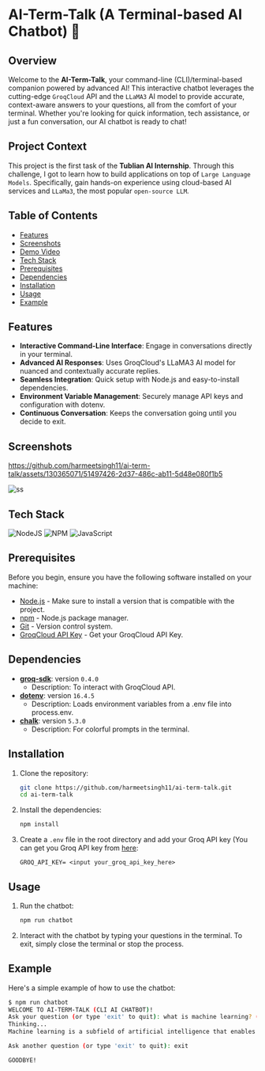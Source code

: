 # AI-Term-Talk (A Terminal-based AI Chatbot) 🤖


## Overview

Welcome to the **AI-Term-Talk**, your command-line (CLI)/terminal-based companion powered by advanced AI! This interactive chatbot leverages the cutting-edge `GroqCloud` API and the `LLaMA3` AI model to provide accurate, context-aware answers to your questions, all from the comfort of your terminal. Whether you're looking for quick information, tech assistance, or just a fun conversation, our AI chatbot is ready to chat!

## Project Context

This project is the first task of the **Tublian AI Internship**. Through this challenge, I got to learn how to build applications on top of `Large Language Models`. Specifically, gain hands-on experience using cloud-based AI services and `LLaMa3`, the most popular `open-source LLM`.

## Table of Contents

- [Features](#features)
- [Screenshots](#screenshots)
- [Demo Video](#demo-video)
- [Tech Stack](#tech-stack)
- [Prerequisites](#prerequisites)
- [Dependencies](#dependencies) 
- [Installation](#installation)
- [Usage](#usage)
- [Example](#example)

## Features

- **Interactive Command-Line Interface**: Engage in conversations directly in your terminal.
- **Advanced AI Responses**: Uses GroqCloud's LLaMA3 AI model for nuanced and contextually accurate replies.
- **Seamless Integration**: Quick setup with Node.js and easy-to-install dependencies.
- **Environment Variable Management**: Securely manage API keys and configuration with dotenv.
- **Continuous Conversation**: Keeps the conversation going until you decide to exit.

## Screenshots

https://github.com/harmeetsingh11/ai-term-talk/assets/130365071/51497426-2d37-486c-ab11-5d48e080f1b5

![ss](https://github.com/harmeetsingh11/ai-term-talk/assets/130365071/f4a0789e-49b4-4e0b-bf5e-15fd2ec0b187)


## Tech Stack

![NodeJS](https://img.shields.io/badge/node.js-6DA55F?style=for-the-badge&logo=node.js&logoColor=white)
![NPM](https://img.shields.io/badge/NPM-%23CB3837.svg?style=for-the-badge&logo=npm&logoColor=white)
![JavaScript](https://img.shields.io/badge/JavaScript-323330?style=for-the-badge&logo=javascript&logoColor=F7DF1E)

## Prerequisites

Before you begin, ensure you have the following software installed on your machine:

- [Node.js](https://nodejs.org/) - Make sure to install a version that is compatible with the project.
- [npm](https://www.npmjs.com/) - Node.js package manager.
- [Git](https://git-scm.com/) - Version control system.
- [GroqCloud API Key](https://console.groq.com/) - Get your GroqCloud API Key.

## Dependencies

- **[groq-sdk](https://www.npmjs.com/package/groq-sdk)**: version `0.4.0`
  - Description: To interact with GroqCloud API.
- **[dotenv](https://www.npmjs.com/package/dotenv)**: version `16.4.5`
  - Description: Loads environment variables from a .env file into process.env.
- **[chalk](https://www.npmjs.com/package/chalk)**: version `5.3.0`
  - Description:  For colorful prompts in the terminal.

## Installation

1. Clone the repository:
    ```sh
    git clone https://github.com/harmeetsingh11/ai-term-talk.git
    cd ai-term-talk
    ```

2. Install the dependencies:
    ```sh
    npm install
    ```

3. Create a `.env` file in the root directory and add your Groq API key (You can get you Groq API key from [here](https://console.groq.com/):
    ```plaintext
    GROQ_API_KEY= <input your_groq_api_key_here>
    ```

## Usage

1. Run the chatbot:
    ```sh
    npm run chatbot
    ```

2. Interact with the chatbot by typing your questions in the terminal. To exit, simply close the terminal or stop the process.

## Example

Here's a simple example of how to use the chatbot:

```sh
$ npm run chatbot
WELCOME TO AI-TERM-TALK (CLI AI CHATBOT)!
Ask your question (or type 'exit' to quit): what is machine learning? (explain in one line)
Thinking...
Machine learning is a subfield of artificial intelligence that enables computers to learn from data without being explicitly programmed, allowing them to recognize patterns, make predictions, and improve their performance over time.    

Ask another question (or type 'exit' to quit): exit

GOODBYE!
